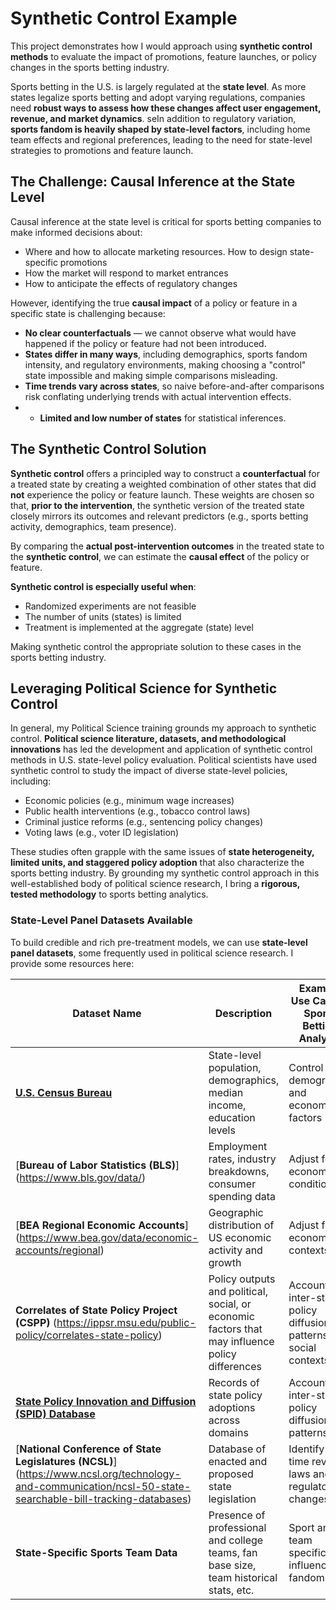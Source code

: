 # Synthetic Control Example  
This project demonstrates how I would approach using **synthetic control methods** to evaluate the impact of promotions, feature launches, or policy changes in the sports betting industry.  

Sports betting in the U.S. is largely regulated at the **state level**. As more states legalize sports betting and adopt varying regulations, companies need **robust ways to assess how these changes affect user engagement, revenue, and market dynamics**.  seIn addition to regulatory variation, **sports fandom is heavily shaped by state-level factors**, including home team effects and regional preferences, leading to the need for state-level strategies to promotions and feature launch. 

## The Challenge: Causal Inference at the State Level  
Causal inference at the state level is critical for sports betting companies to make informed decisions about:  
- Where and how to allocate marketing resources. How to design state-specific promotions
- How the market will respond to market entrances
- How to anticipate the effects of regulatory changes  

However, identifying the true **causal impact** of a policy or feature in a specific state is challenging because:  

- **No clear counterfactuals** — we cannot observe what would have happened if the policy or feature had not been introduced.
- **States differ in many ways**, including demographics, sports fandom intensity, and regulatory environments, making choosing a "control" state impossible and making simple comparisons misleading.  
- **Time trends vary across states**, so naive before-and-after comparisons risk conflating underlying trends with actual intervention effects.
- - **Limited and low number of states** for statistical inferences. 

## The Synthetic Control Solution  
**Synthetic control** offers a principled way to construct a **counterfactual** for a treated state by creating a weighted combination of other states that did **not** experience the policy or feature launch. These weights are chosen so that, **prior to the intervention**, the synthetic version of the treated state closely mirrors its outcomes and relevant predictors (e.g., sports betting activity, demographics, team presence).  

By comparing the **actual post-intervention outcomes** in the treated state to the **synthetic control**, we can estimate the **causal effect** of the policy or feature.  

**Synthetic control is especially useful when**:  
- Randomized experiments are not feasible  
- The number of units (states) is limited  
- Treatment is implemented at the aggregate (state) level
  
Making synthetic control the appropriate solution to these cases in the sports betting industry. 

## Leveraging Political Science for Synthetic Control  
In general, my Political Science training grounds my approach to synthetic control. **Political science literature, datasets, and methodological innovations** has led the development and application of synthetic control methods in U.S. state-level policy evaluation.  Political scientists have used synthetic control to study the impact of diverse state-level policies, including:  
- Economic policies (e.g., minimum wage increases)  
- Public health interventions (e.g., tobacco control laws)  
- Criminal justice reforms (e.g., sentencing policy changes)  
- Voting laws (e.g., voter ID legislation)  

These studies often grapple with the same issues of **state heterogeneity, limited units, and staggered policy adoption** that also characterize the sports betting industry.  By grounding my synthetic control approach in this well-established body of political science research, I bring a **rigorous, tested methodology** to sports betting analytics. 

### State-Level Panel Datasets Available
To build credible and rich pre-treatment models, we can use **state-level panel datasets**, some frequently used in political science research. I provide some resources here:  

| Dataset Name | Description | Example Use Case in Sports Betting Analysis |
|--------------|-------------|---------------------------------------------|
|[ **U.S. Census Bureau**](https://www.census.gov/data/datasets.html) | State-level population, demographics, median income, education levels | Control for demographic and economic factors |
| [**Bureau of Labor Statistics (BLS)**] (https://www.bls.gov/data/)| Employment rates, industry breakdowns, consumer spending data | Adjust for economic conditions |
|[**BEA Regional Economic Accounts**] (https://www.bea.gov/data/economic-accounts/regional) | Geographic distribution of US economic activity and growth| Adjust for economic contexts |
| **Correlates of State Policy Project (CSPP)** (https://ippsr.msu.edu/public-policy/correlates-state-policy)| Policy outputs and political, social, or economic factors that may influence policy differences |  Account for inter-state policy diffusion patterns and social contexts |
| [**State Policy Innovation and Diffusion (SPID) Database**](https://dataverse.harvard.edu/dataset.xhtml?persistentId=doi:10.7910/DVN/CVYSR7) | Records of state policy adoptions across domains | Account for inter-state policy diffusion patterns |
| [**National Conference of State Legislatures (NCSL)**] (https://www.ncsl.org/technology-and-communication/ncsl-50-state-searchable-bill-tracking-databases)| Database of enacted and proposed state legislation | Identify and time revelant laws and regulatory changes |
| **State-Specific Sports Team Data** | Presence of professional and college teams, fan base size, team historical stats, etc. | Sport and team specific influences to fandom |
